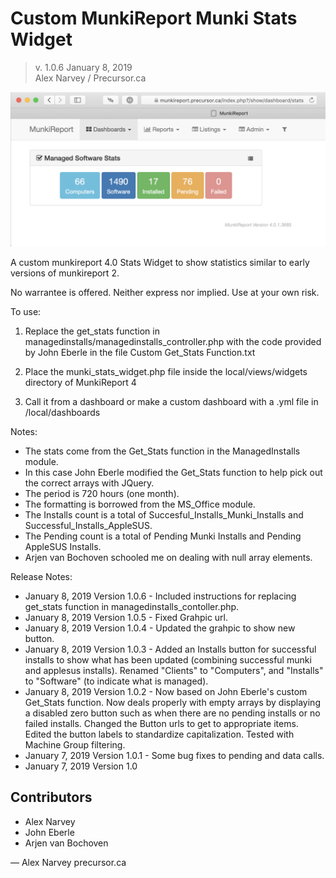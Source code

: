 # Custom MunkiReport Munki Stats Widget

> v. 1.0.6 
> January 8, 2019  
> Alex Narvey / Precursor.ca  

![munki_stats_widget  view](https://github.com/precursorca/munki-stats-widget/blob/master/munki_stats_widget.png)

A custom munkireport 4.0 Stats Widget to show statistics similar to early versions of munkireport 2.

No warrantee is offered. Neither express nor implied. Use at your own risk.

To use:

1) Replace the get_stats function in managedinstalls/managedinstalls_controller.php with the code provided by John Eberle in the file Custom Get_Stats Function.txt

2) Place the munki_stats_widget.php file inside the local/views/widgets directory of MunkiReport 4

3) Call it from a dashboard or make a custom dashboard with a .yml file in /local/dashboards

Notes:

- The stats come from the Get_Stats function in the ManagedInstalls module.
- In this case John Eberle modified the Get_Stats function to help pick out the correct arrays with JQuery.
- The period is 720 hours (one month).
- The formatting is borrowed from the MS_Office module.
- The Installs count is a total of Succesful_Installs_Munki_Installs and Successful_Installs_AppleSUS.
- The Pending count is a total of Pending Munki Installs and Pending AppleSUS Installs.
- Arjen van Bochoven schooled me on dealing with null array elements.

Release Notes:

* January 8, 2019 Version 1.0.6 - Included instructions for replacing get_stats function in managedinstalls_contoller.php. 
* January 8, 2019 Version 1.0.5 - Fixed Grahpic url. 
* January 8, 2019 Version 1.0.4 - Updated the grahpic to show new button. 
* January 8, 2019 Version 1.0.3 - Added an Installs button for successful installs to show what has been updated (combining successful munki and applesus installs). Renamed "Clients" to "Computers", and "Installs" to "Software" (to indicate what is managed).
* January 8, 2019 Version 1.0.2 - Now based on John Eberle's custom Get_Stats function. Now deals properly with empty arrays by displaying a disabled zero button such as when there are no pending installs or no failed installs. Changed the Button urls to get to appropriate items. Edited the button labels to standardize capitalization. Tested with Machine Group filtering.
* January 7, 2019 Version 1.0.1 - Some bug fixes to pending and data calls.
* January 7, 2019 Version 1.0


## Contributors
* Alex Narvey
* John Eberle
* Arjen van Bochoven

—
Alex Narvey
precursor.ca